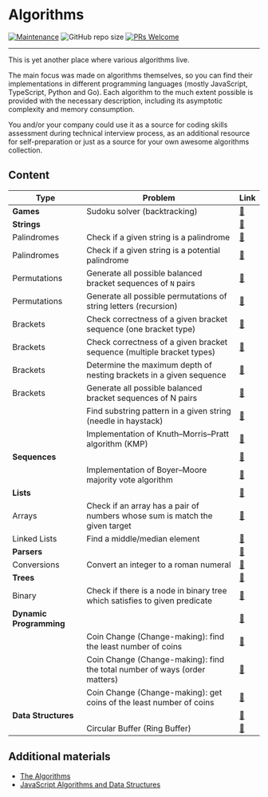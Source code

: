 # Algorithms

[![Maintenance](https://img.shields.io/maintenance/yes/2023.svg?style=flat)]()
![GitHub repo size](https://img.shields.io/github/repo-size/zhibirc/algorithms?style=flat&color=teal)
[![PRs Welcome](https://img.shields.io/badge/PRs-welcome-blue.svg?style=flat)]()

---

This is yet another place where various algorithms live.

The main focus was made on algorithms themselves, so you can find their implementations in different programming languages (mostly JavaScript, TypeScript, Python and Go). Each algorithm to the much extent possible is provided with the necessary description, including its asymptotic complexity and memory consumption.

You and/or your company could use it as a source for coding skills assessment during technical interview process, as an additional resource for self-preparation or just as a source for your own awesome algorithms collection.

## Content

| Type                  | Problem                                                                    | Link                                                            |
|-----------------------|----------------------------------------------------------------------------|-----------------------------------------------------------------|
|**Games**              |Sudoku solver (backtracking)                                                |[🔗](./games/sudoku-solver.py)                                   |
|**Strings**            |                                                                            |[🔗](./strings/)                                                 |
|Palindromes            |Check if a given string is a palindrome                                     |[🔗](./strings/palindromes/is-palindrome.go)                     |
|Palindromes            |Check if a given string is a potential palindrome                           |[🔗](./strings/palindromes/is-potential-palindrome.py)           |
|Permutations           |Generate all possible balanced bracket sequences of `N` pairs               |[🔗](./strings/permutations/balanced-bracket-sequences.py)       |
|Permutations           |Generate all possible permutations of string letters (recursion)            |[🔗](./strings/permutations/generate-all-recursive.ts)           |
|Brackets               |Check correctness of a given bracket sequence (one bracket type)            |[🔗](./strings/brackets/is-correct-onetype-bracket-sequence.js)  |
|Brackets               |Check correctness of a given bracket sequence (multiple bracket types)      |[🔗](./strings/brackets/is-correct-multitype-bracket-sequence.js)|
|Brackets               |Determine the maximum depth of nesting brackets in a given sequence         |[🔗](./strings/brackets/nesting-brackets-depth.go)               |
|Brackets               |Generate all possible balanced bracket sequences of N pairs                 |[🔗](./strings/brackets/generate-bracket-sequences-recursion.py) |
|                       |Find substring pattern in a given string (needle in haystack)               |[🔗](./strings/find-needle-haystack.py)                          |
|                       |Implementation of Knuth–Morris–Pratt algorithm (KMP)                        |[🔗](./strings/knuth-morris-pratt.py)                            |
|**Sequences**          |                                                                            |[🔗](./sequences/)                                               |
|                       |Implementation of Boyer–Moore majority vote algorithm                       |[🔗](./sequences/boyer-moore-majority-vote.go)                   |
|**Lists**              |                                                                            |[🔗](./lists/)                                                   |
|Arrays                 |Check if an array has a pair of numbers whose sum is match the given target |[🔗](./lists/arrays/has-pair-sum-equal-n.js)                     |
|Linked Lists           |Find a middle/median element                                                |[🔗](./lists/linked-lists/find-median-element.js)                |
|**Parsers**            |                                                                            |[🔗](./parsers/)                                                 |
|Conversions            |Convert an integer to a roman numeral                                       |[🔗](./parsers/conversions/integer-to-roman.ts)                  |
|**Trees**              |                                                                            |[🔗](./trees/)                                                   |
|Binary                 |Check if there is a node in binary tree which satisfies to given predicate  |[🔗](./trees/binary/search.py)                                   |
|**Dynamic Programming**|                                                                            |[🔗](./dynamic-programming/)                                     |
|                       |Coin Change (Change-making): find the least number of coins                 |[🔗](./dynamic-programming/coin-change-least-number.ts)          |
|                       |Coin Change (Change-making): find the total number of ways (order matters)  |[🔗](./dynamic-programming/coin-change-total-number.ts)          |
|                       |Coin Change (Change-making): get coins of the least number of coins         |[🔗](./dynamic-programming/coin-change-least-coins.ts)           |
|**Data Structures**    |                                                                            |[🔗](./data-structures/)                                         |
|                       | Circular Buffer (Ring Buffer)                                              |[🔗](./data-structures/circular-buffer.js)                       |

## Additional materials

- [The Algorithms](https://the-algorithms.com)
- [JavaScript Algorithms and Data Structures](https://github.com/trekhleb/javascript-algorithms)